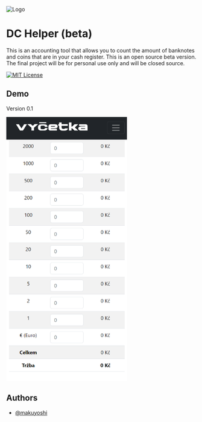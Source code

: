 
![Logo](https://makuyoshi.github.io/DCHelper-beta/img/header-nav-vycatkaLogo.png)


# DC Helper (beta)

This is an accounting tool that allows you to count the amount of banknotes and coins that are in your cash register. This is an open source beta version. The final project will be for personal use only and will be closed source.




[![MIT License](https://img.shields.io/badge/License-MIT-green.svg)](https://choosealicense.com/licenses/mit/)



## Demo

Version 0.1

![demo-v0.1.png](img/demo-v0.1.png)


## Authors

- [@makuyoshi](https://www.github.com/makuyoshi)

